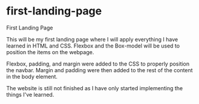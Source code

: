 # first-landing-page
First Landing Page

This will be my first landing page where I will apply everything I have learned in  HTML and CSS. 
Flexbox and the Box-model will be used to position the items on the webpage. 


Flexbox, padding, and margin were added to the CSS to properly position the navbar.
Margin and padding were then added to the rest of the content in the body element.

The website is still not finished as I have only started implementing the things I've learned.
